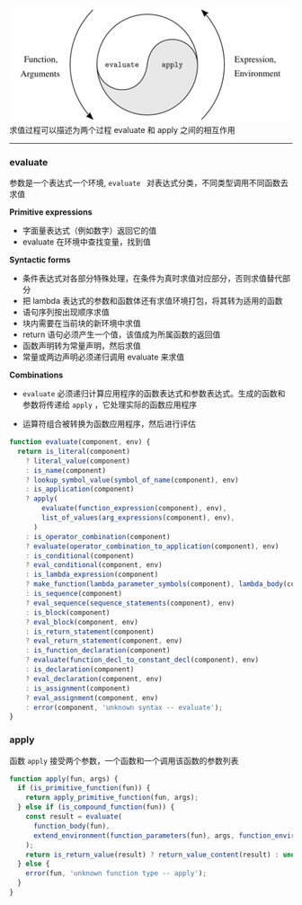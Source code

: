 ![#fig-4.1](./images/ch4-Z-G-1.svg)
求值过程可以描述为两个过程 evaluate 和 apply 之间的相互作用

---

### evaluate

参数是一个表达式一个环境, `evaluate ` 对表达式分类，不同类型调用不同函数去求值

**Primitive expressions**

- 字面量表达式（例如数字）返回它的值
- evaluate 在环境中查找变量，找到值

**Syntactic forms**

- 条件表达式对各部分特殊处理，在条件为真时求值对应部分，否则求值替代部分
- 把 lambda 表达式的参数和函数体还有求值环境打包，将其转为适用的函数
- 语句序列按出现顺序求值
- 块内需要在当前块的新环境中求值
- return 语句必须产生一个值，该值成为所属函数的返回值
- 函数声明转为常量声明，然后求值
- 常量或两边声明必须递归调用 evaluate 来求值

**Combinations**

- `evaluate` 必须递归计算应用程序的函数表达式和参数表达式。生成的函数和参数将传递给 `apply` ，它处理实际的函数应用程序

- 运算符组合被转换为函数应用程序，然后进行评估

```javascript
function evaluate(component, env) {
  return is_literal(component)
    ? literal_value(component)
    : is_name(component)
    ? lookup_symbol_value(symbol_of_name(component), env)
    : is_application(component)
    ? apply(
        evaluate(function_expression(component), env),
        list_of_values(arg_expressions(component), env),
      )
    : is_operator_combination(component)
    ? evaluate(operator_combination_to_application(component), env)
    : is_conditional(component)
    ? eval_conditional(component, env)
    : is_lambda_expression(component)
    ? make_function(lambda_parameter_symbols(component), lambda_body(component), env)
    : is_sequence(component)
    ? eval_sequence(sequence_statements(component), env)
    : is_block(component)
    ? eval_block(component, env)
    : is_return_statement(component)
    ? eval_return_statement(component, env)
    : is_function_declaration(component)
    ? evaluate(function_decl_to_constant_decl(component), env)
    : is_declaration(component)
    ? eval_declaration(component, env)
    : is_assignment(component)
    ? eval_assignment(component, env)
    : error(component, 'unknown syntax -- evaluate');
}
```

### apply

函数 `apply` 接受两个参数，一个函数和一个调用该函数的参数列表

```javascript
function apply(fun, args) {
  if (is_primitive_function(fun)) {
    return apply_primitive_function(fun, args);
  } else if (is_compound_function(fun)) {
    const result = evaluate(
      function_body(fun),
      extend_environment(function_parameters(fun), args, function_environment(fun)),
    );
    return is_return_value(result) ? return_value_content(result) : undefined;
  } else {
    error(fun, 'unknown function type -- apply');
  }
}
```
